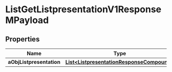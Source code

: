 

# ListGetListpresentationV1ResponseMPayload

## Properties

Name | Type | Description | Notes
------------ | ------------- | ------------- | -------------
**aObjListpresentation** | [**List&lt;ListpresentationResponseCompound&gt;**](ListpresentationResponseCompound.md) |  | 




